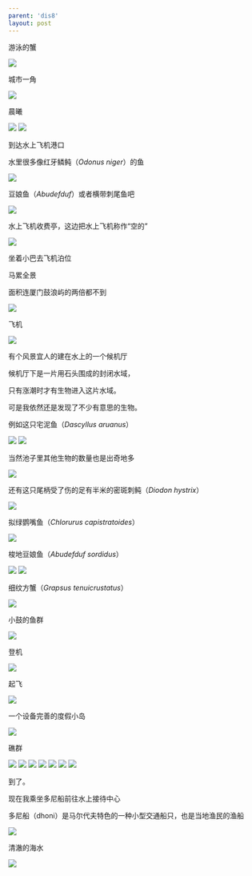 ```yaml
---
parent: 'dis8'
layout: post
---
```


游泳的蟹

<img class='disc' src='https://i.postimg.cc/SR9yKYrh/61.jpg'>

城市一角

<img class='disc' src='https://i.postimg.cc/NjDQLc15/62.jpg'>

晨曦

<img class='disc' src='https://i.postimg.cc/65sWmzW5/63.jpg'>

<img class='disc' src='https://i.postimg.cc/SxkyysYB/64.jpg'>

到达水上飞机港口

水里很多像红牙鳞鲀（<i>Odonus niger</i>）的鱼

<img class='disc' src='https://i.postimg.cc/7PJP9jyW/65.jpg'>

豆娘鱼（<i>Abudefduf</i>）或者横带刺尾鱼吧

<img class='disc' src='https://i.postimg.cc/Qxp8G5Cg/66.jpg'>

水上飞机收费亭，这边把水上飞机称作“空的”

<img class='disc' src='https://i.postimg.cc/fbbD9rK5/67.jpg'>

坐着小巴去飞机泊位

马累全景

面积连厦门鼓浪屿的两倍都不到

<img class='disc' src='https://i.postimg.cc/q7Z0XxDr/68.jpg'>

飞机

<img class='disc' src='https://i.postimg.cc/9MR2xws7/69.jpg'>

有个风景宜人的建在水上的一个候机厅

候机厅下是一片用石头围成的封闭水域，

只有涨潮时才有生物进入这片水域。

可是我依然还是发现了不少有意思的生物。

例如这只宅泥鱼（<i>Dascyllus aruanus</i>）

<img class='disc' src='https://i.postimg.cc/XJRbt70D/70.jpg'>

<img class='disc' src='https://i.postimg.cc/gchd8RV9/71.jpg'>

当然池子里其他生物的数量也是出奇地多

<img class='disc' src='https://i.postimg.cc/yx0HK416/72.jpg'>

还有这只尾柄受了伤的足有半米的密斑刺鲀（<i>Diodon hystrix</i>）

<img class='disc' src='https://i.postimg.cc/FsQvZRpY/73.jpg'>

拟绿鹦嘴鱼（<i>Chlorurus capistratoides</i>）

<img class='disc' src='https://i.postimg.cc/kXFmhmYf/74.jpg'>

梭地豆娘鱼（<i>Abudefduf sordidus</i>）

<img class='disc' src='https://i.postimg.cc/cLxNpbVZ/75.jpg'>

<img class='disc' src='https://i.postimg.cc/qv1d4GTK/76.jpg'>

细纹方蟹（<i>Grapsus tenuicrustatus</i>）

<img class='disc' src='https://i.postimg.cc/JhtCnBr2/77.jpg'>

小鼓的鱼群

<img class='disc' src='https://i.postimg.cc/QMPGWxVx/78.jpg'>

登机

<img class='disc' src='https://i.postimg.cc/zvZs0tns/79.jpg'>

起飞

<img class='disc' src='https://i.postimg.cc/HWbDVmmd/80.jpg'>

一个设备完善的度假小岛

<img class='disc' src='https://i.postimg.cc/02CT0Cr4/81.jpg'>

礁群

<img class='disc' src='https://i.postimg.cc/MTQk02j0/82.jpg'>

<img class='disc' src='https://i.postimg.cc/DyFVGNfs/83.jpg'>

<img class='disc' src='https://i.postimg.cc/4y6rM6Pm/84.jpg'>

<img class='disc' src='https://i.postimg.cc/7ZYpsT2Z/85.jpg'>

<img class='disc' src='https://i.postimg.cc/9fDsV513/86.jpg'>

<img class='disc' src='https://i.postimg.cc/1zb23CY8/87.jpg'>

<img class='disc' src='https://i.postimg.cc/26vJbQP2/88.jpg'>

到了。

现在我乘坐多尼船前往水上接待中心

多尼船（dhoni）是马尔代夫特色的一种小型交通船只，也是当地渔民的渔船

<img class='disc' src='https://i.postimg.cc/sfYq3JP2/89.jpg'>

清澈的海水

<img class='disc' src='https://i.postimg.cc/zvFcpJDh/90.jpg'>
